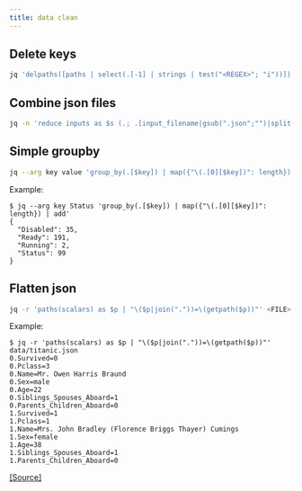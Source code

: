 ```yaml
---
title: data clean
---
```


## Delete keys

```sh
jq 'delpaths([paths | select(.[-1] | strings | test("<REGEX>"; "i"))])'
```

## Combine json files

```sh
jq -n 'reduce inputs as $s (.; .[input_filename|gsub(".json";"")|split("/")|last] += $s)' ./*.json
```

## Simple groupby

```sh
jq --arg key value 'group_by(.[$key]) | map({"\(.[0][$key])": length}) | add'
```

Example:

```console
$ jq --arg key Status 'group_by(.[$key]) | map({"\(.[0][$key])": length}) | add'
{
  "Disabled": 35,
  "Ready": 191,
  "Running": 2,
  "Status": 99
}
```

## Flatten json

```sh
jq -r 'paths(scalars) as $p | "\($p|join("."))=\(getpath($p))"' <FILE>
```

Example:

```console
$ jq -r 'paths(scalars) as $p | "\($p|join("."))=\(getpath($p))"' data/titanic.json
0.Survived=0
0.Pclass=3
0.Name=Mr. Owen Harris Braund
0.Sex=male
0.Age=22
0.Siblings_Spouses_Aboard=1
0.Parents_Children_Aboard=0
1.Survived=1
1.Pclass=1
1.Name=Mrs. John Bradley (Florence Briggs Thayer) Cumings
1.Sex=female
1.Age=38
1.Siblings_Spouses_Aboard=1
1.Parents_Children_Aboard=0
```

[[Source]](https://stackoverflow.com/a/55277881)
